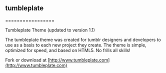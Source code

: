 ## tumbleplate
=================

Tumbleplate Theme (updated to version 1.1)

The tumbleplate theme was created for tumblr designers and developers to use as a basis to each new project they create. The theme is simple, optimized for speed, and based on HTML5. No frills all skills!

Fork or download at [http://www.tumbleplate.com](http://www.tumbleplate.com)
